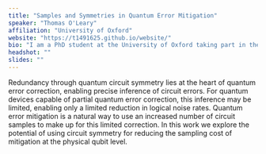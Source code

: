 ```yaml
---
title: "Samples and Symmetries in Quantum Error Mitigation"
speaker: "Thomas O'Leary"
affiliation: "University of Oxford"
website: "https://t1491625.github.io/website/"
bio: "I am a PhD student at the University of Oxford taking part in the EPSRC & IBM funded Computational Discovery DTC. I am supervised by Dieter Jaksch (previously also Martin Kiffner) and am working on algorithms for near term quantum computers and quantum error mitigation."
headshot: ""
slides: ""
---
```


Redundancy through quantum circuit symmetry lies at the heart of quantum error correction, enabling precise inference of circuit errors. For quantum devices capable of partial quantum error correction, this inference may be limited, enabling only a limited reduction in logical noise rates. Quantum error mitigation is a natural way to use an increased number of circuit samples to make up for this limited correction. In this work we explore the potential of using circuit symmetry for reducing the sampling cost of mitigation at the physical qubit level.
